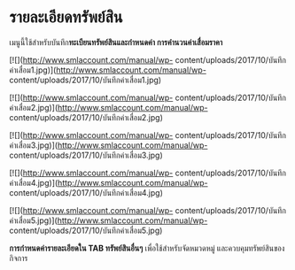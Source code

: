 # รายละเอียดทรัพย์สิน

เมนูนี้ใช้สำหรับบันทึก**ทะเบียนทรัพย์สินและกำหนดค่า การคำนวนค่าเสื่อมราคา**

[![](http://www.smlaccount.com/manual/wp-
content/uploads/2017/10/บันทึกค่าเสื่อม1.jpg)](http://www.smlaccount.com/manual/wp-
content/uploads/2017/10/บันทึกค่าเสื่อม1.jpg)

[![](http://www.smlaccount.com/manual/wp-
content/uploads/2017/10/บันทึกค่าเสื่อม2.jpg)](http://www.smlaccount.com/manual/wp-
content/uploads/2017/10/บันทึกค่าเสื่อม2.jpg)

[![](http://www.smlaccount.com/manual/wp-
content/uploads/2017/10/บันทึกค่าเสื่อม3.jpg)](http://www.smlaccount.com/manual/wp-
content/uploads/2017/10/บันทึกค่าเสื่อม3.jpg)

[![](http://www.smlaccount.com/manual/wp-
content/uploads/2017/10/บันทึกค่าเสื่อม4.jpg)](http://www.smlaccount.com/manual/wp-
content/uploads/2017/10/บันทึกค่าเสื่อม4.jpg)

[![](http://www.smlaccount.com/manual/wp-
content/uploads/2017/10/บันทึกค่าเสื่อม5.jpg)](http://www.smlaccount.com/manual/wp-
content/uploads/2017/10/บันทึกค่าเสื่อม5.jpg)



**การกำหนดค่ารายละเอียดใน TAB ทรัพย์สินอื่นๆ** เพื่อใช้สำหรับจัดหมวดหมู่
และควบคุมทรัพย์สินของกิจการ





